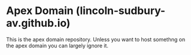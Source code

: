 # Apex Domain (lincoln-sudbury-av.github.io)

This is the apex domain repository. Unless you want to host somethng on the apex domain you can largely ignore it.
